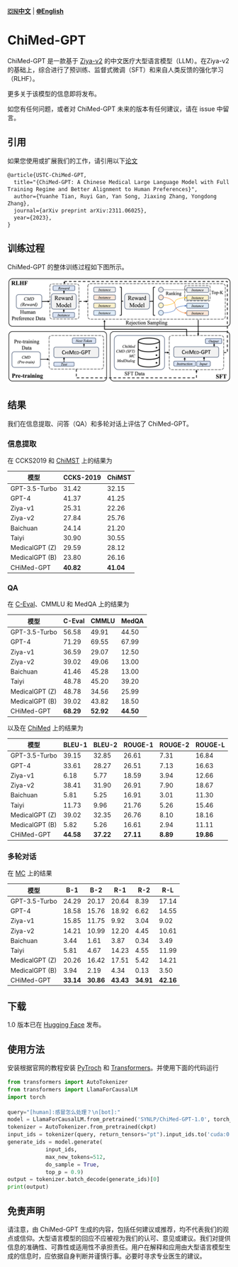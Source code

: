 [**🇨🇳中文**](./README.md) | [**🌐English**](./README-EN.md)

# ChiMed-GPT

ChiMed-GPT 是一款基于 [Ziya-v2](https://arxiv.org/abs/2311.03301) 的中文医疗大型语言模型（LLM）。在Ziya-v2的基础上，综合进行了预训练、监督式微调（SFT）和来自人类反馈的强化学习（RLHF）。

更多关于该模型的信息即将发布。

如您有任何问题，或者对 ChiMed-GPT 未来的版本有任何建议，请在 issue 中留言。

## 引用

如果您使用或扩展我们的工作，请引用以下[论文](https://arxiv.org/abs/2311.06025)
```
@article{USTC-ChiMed-GPT,
  title="{ChiMed-GPT: A Chinese Medical Large Language Model with Full Training Regime and Better Alignment to Human Preferences}",
  author={Yuanhe Tian, Ruyi Gan, Yan Song, Jiaxing Zhang, Yongdong Zhang},
  journal={arXiv preprint arXiv:2311.06025},
  year={2023},
}
```

## 训练过程

ChiMed-GPT 的整体训练过程如下图所示。

![](docs/figures/architecture.png)

## 结果

我们在信息提取、问答（QA）和多轮对话上评估了 ChiMed-GPT。

### 信息提取

在 CCKS2019 和 [ChiMST](https://github.com/synlp/ChiMST) 上的结果为

| 模型             | CCKS-2019 | ChiMST |
|-----------------|-----------|--------|
| GPT-3.5-Turbo   | 31.42     | 32.15  |
| GPT-4           | 41.37     | 41.25  |
| Ziya-v1         | 25.31     | 22.26  |
| Ziya-v2         | 27.84     | 25.76  |
| Baichuan        | 24.14     | 21.20  |
| Taiyi           | 30.90     | 30.55  |
| MedicalGPT (Z)  | 29.59     | 28.12  |
| MedicalGPT (B)  | 23.80     | 26.16  |
| CHiMed-GPT      | **40.82** | **41.04** |

### QA

在 [C-Eval](https://cevalbenchmark.com/)、CMMLU 和 MedQA 上的结果为

| 模型             | C-Eval | CMMLU | MedQA |
|----------------|--------|-------|-------|
| GPT-3.5-Turbo  | 56.58  | 49.91 | 44.50 |
| GPT-4          | 71.29  | 69.55 | 67.99 |
| Ziya-v1        | 36.59  | 29.07 | 12.50 |
| Ziya-v2        | 39.02  | 49.06 | 13.00 |
| Baichuan       | 41.46  | 45.28 | 13.00 |
| Taiyi          | 48.78  | 45.20 | 39.20 |
| MedicalGPT (Z) | 48.78  | 34.56 | 25.99 |
| MedicalGPT (B) | 39.02  | 43.82 | 18.50 |
| CHiMed-GPT     | **68.29** | **52.92** | **44.50** |

以及在 [ChiMed](https://github.com/synlp/ChiMST) 上的结果为

| 模型         | BLEU-1  | BLEU-2  | ROUGE-1  | ROUGE-2  | ROUGE-L  |
|----------------|------|------|------|------|------|
| GPT-3.5-Turbo  | 39.15| 32.85| 26.61| 7.31 | 16.84|
| GPT-4          | 33.61| 28.27| 26.51| 7.13 | 16.63|
| Ziya-v1        | 6.18 | 5.77 | 18.59| 3.94 | 12.66|
| Ziya-v2        | 38.41| 31.90| 26.91| 7.90 | 18.67|
| Baichuan       | 5.81 | 5.25 | 16.91| 3.01 | 11.30|
| Taiyi          | 11.73| 9.96 | 21.76| 5.26 | 15.46|
| MedicalGPT (Z) | 39.02| 32.35| 26.76| 8.10 | 18.16|
| MedicalGPT (B) | 5.82 | 5.26 | 16.61| 2.94 | 11.11|
| CHiMed-GPT     | **44.58**| **37.22**| **27.11**| **8.89** | **19.86**|

### 多轮对话

在 [MC](https://aclanthology.org/2020.coling-main.63/) 上的结果

| 模型             | B-1   | B-2   | R-1   | R-2  | R-L  |
|-----------------|-------|-------|-------|------|------|
| GPT-3.5-Turbo   | 24.29 | 20.17 | 20.64 | 8.39 | 17.14|
| GPT-4           | 18.58 | 15.76 | 18.92 | 6.62 | 14.55|
| Ziya-v1         | 15.85 | 11.75 | 9.92  | 3.04 | 9.02 |
| Ziya-v2         | 14.21 | 10.99 | 12.20 | 4.45 | 10.61|
| Baichuan        | 3.44  | 1.61  | 3.87  | 0.34 | 3.49 |
| Taiyi           | 5.81  | 4.67  | 14.23 | 4.55 | 11.99|
| MedicalGPT (Z)  | 20.26 | 16.42 | 17.51 | 5.42 | 14.21|
| MedicalGPT (B)  | 3.94  | 2.19  | 4.34  | 0.13 | 3.50 |
| CHiMed-GPT      | **33.14** | **30.86** | **43.43** | **34.91**| **42.16**|

## 下载

1.0 版本已在 [Hugging Face](https://huggingface.co/SYNLP/ChiMed-GPT-1.0) 发布。

## 使用方法

安装根据官网的教程安装 [PyTroch](https://pytorch.org/get-started/locally/) 和 [Transformers](https://huggingface.co/docs/transformers/installation)。并使用下面的代码运行

```python
from transformers import AutoTokenizer
from transformers import LlamaForCausalLM
import torch

query="[human]:感冒怎么处理？\n[bot]:"
model = LlamaForCausalLM.from_pretrained('SYNLP/ChiMed-GPT-1.0', torch_dtype=torch.float16, device_map="auto").eval()
tokenizer = AutoTokenizer.from_pretrained(ckpt)
input_ids = tokenizer(query, return_tensors="pt").input_ids.to('cuda:0')
generate_ids = model.generate(
            input_ids,
            max_new_tokens=512, 
            do_sample = True, 
            top_p = 0.9)
output = tokenizer.batch_decode(generate_ids)[0]
print(output)
```

## 免责声明

请注意，由 ChiMed-GPT 生成的内容，包括任何建议或推荐，均不代表我们的观点或信仰。大型语言模型的回应不应被视为我们的认可、意见或建议。我们对提供信息的准确性、可靠性或适用性不承担责任。用户在解释和应用由大型语言模型生成的信息时，应依据自身判断并谨慎行事。必要时寻求专业医生的建议。

